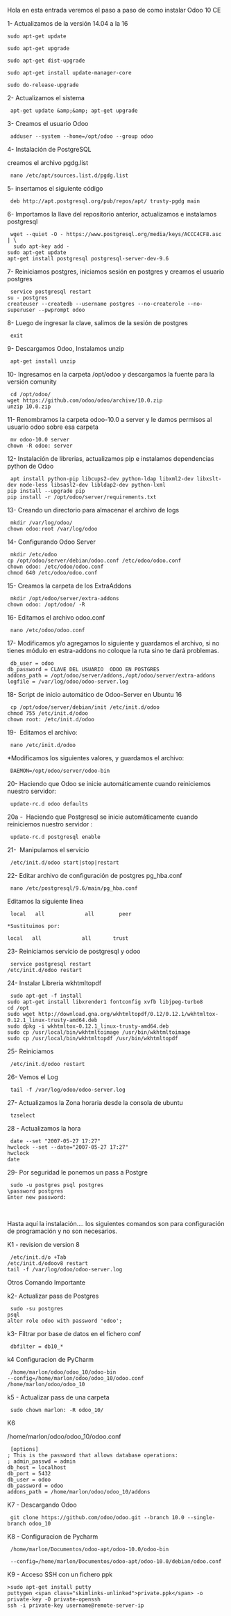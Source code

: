 Hola en esta entrada veremos el paso a paso de como instalar Odoo 10 CE

1- Actualizamos de la versión 14.04 a la 16
```
sudo apt-get update

sudo apt-get upgrade

sudo apt-get dist-upgrade

sudo apt-get install update-manager-core

sudo do-release-upgrade
```
2- Actualizamos el sistema
```
 apt-get update &amp;&amp; apt-get upgrade
 ```
3- Creamos el usuario Odoo
```
 adduser --system --home=/opt/odoo --group odoo
 ```
4- Instalación de PostgreSQL

creamos el archivo pgdg.list
```
 nano /etc/apt/sources.list.d/pgdg.list
 ```
5- insertamos el siguiente código
```
 deb http://apt.postgresql.org/pub/repos/apt/ trusty-pgdg main
 ```
6- Importamos la llave del repositorio anterior, actualizamos e instalamos postgresql
```
 wget --quiet -O - https://www.postgresql.org/media/keys/ACCC4CF8.asc | \
  sudo apt-key add -
sudo apt-get update
apt-get install postgresql postgresql-server-dev-9.6
```
7- Reiniciamos postgres, iniciamos sesión en postgres y creamos el usuario postgres
```
 service postgresql restart
su - postgres
createuser --createdb --username postgres --no-createrole --no-superuser --pwprompt odoo
```
8- Luego de ingresar la clave, salimos de la sesión de postgres
```
 exit
 ```
9- Descargamos Odoo, Instalamos unzip
```
 apt-get install unzip
 ```
10- Ingresamos en la carpeta /opt/odoo y descargamos la fuente para la versión comunity
```
 cd /opt/odoo/
wget https://github.com/odoo/odoo/archive/10.0.zip
unzip 10.0.zip
```
11- Renombramos la carpeta odoo-10.0 a server y le damos permisos al usuario odoo sobre esa carpeta
```
 mv odoo-10.0 server
chown -R odoo: server
```
12- Instalación de librerias, actualizamos pip e instalamos dependencias python de Odoo
```
 apt install python-pip libcups2-dev python-ldap libxml2-dev libxslt-dev node-less libsasl2-dev libldap2-dev python-lxml
pip install --upgrade pip
pip install -r /opt/odoo/server/requirements.txt
```
13- Creando un directorio para almacenar el archivo de logs
```
 mkdir /var/log/odoo/
chown odoo:root /var/log/odoo
```
14- Configurando Odoo Server
```
 mkdir /etc/odoo
cp /opt/odoo/server/debian/odoo.conf /etc/odoo/odoo.conf
chown odoo: /etc/odoo/odoo.conf
chmod 640 /etc/odoo/odoo.conf
```
15- Creamos la carpeta de los ExtraAddons
```
 mkdir /opt/odoo/server/extra-addons
chown odoo: /opt/odoo/ -R
```
16- Editamos el archivo odoo.conf
```
 nano /etc/odoo/odoo.conf
 ```
17- Modificamos y/o agregamos lo siguiente y guardamos el archivo, si no tienes módulo en estra-addons no coloque la ruta sino te dará problemas.
```
 db_user = odoo
db_password = CLAVE DEL USUARIO  ODOO EN POSTGRES
addons_path = /opt/odoo/server/addons,/opt/odoo/server/extra-addons
logfile = /var/log/odoo/odoo-server.log
```
18- Script de inicio automático de Odoo-Server en Ubuntu 16
```
 cp /opt/odoo/server/debian/init /etc/init.d/odoo
chmod 755 /etc/init.d/odoo
chown root: /etc/init.d/odoo
```
19-  Editamos el archivo:
```
 nano /etc/init.d/odoo
 ```
*Modificamos los siguientes valores, y guardamos el archivo:
```
 DAEMON=/opt/odoo/server/odoo-bin
 ```
20- Haciendo que Odoo se inicie automáticamente cuando reiniciemos nuestro servidor:
```
 update-rc.d odoo defaults
 ```
20a -  Haciendo que Postgresql se inicie automáticamente cuando reiniciemos nuestro servidor :
```
 update-rc.d postgresql enable
 ```
21-  Manipulamos el servicio
```
 /etc/init.d/odoo start|stop|restart
 ```
22- Editar archivo de configuración de postgres pg_hba.conf
```
 nano /etc/postgresql/9.6/main/pg_hba.conf
 ```
Editamos la siguiente linea
```
 local   all             all        peer

*Sustituimos por:

local   all             all       trust

```
23- Reiniciamos servicio de postgresql y odoo
```
 service postgresql restart
/etc/init.d/odoo restart
```
24- Instalar Libreria wkhtmltopdf
```
 sudo apt-get -f install
sudo apt-get install libxrender1 fontconfig xvfb libjpeg-turbo8
cd /opt
sudo wget http://download.gna.org/wkhtmltopdf/0.12/0.12.1/wkhtmltox-0.12.1_linux-trusty-amd64.deb
sudo dpkg -i wkhtmltox-0.12.1_linux-trusty-amd64.deb
sudo cp /usr/local/bin/wkhtmltoimage /usr/bin/wkhtmltoimage
sudo cp /usr/local/bin/wkhtmltopdf /usr/bin/wkhtmltopdf
```
25- Reiniciamos
```
 /etc/init.d/odoo restart
 ```
26- Vemos el Log
```
 tail -f /var/log/odoo/odoo-server.log
 ```
27- Actualizamos la Zona horaria desde la consola de ubuntu
```
 tzselect
 ```
28 - Actualizamos la hora
```
 date --set "2007-05-27 17:27"
hwclock --set --date="2007-05-27 17:27"
hwclock
date
```
29- Por seguridad le ponemos un pass a Postgre
```
 sudo -u postgres psql postgres
\password postgres
Enter new password:
```
&nbsp;

Hasta aquí la instalación.... los siguientes comandos son para configuración de programación y no son necesarios.

K1 - revision de version 8
```
 /etc/init.d/o +Tab
/etc/init.d/odoov8 restart
tail -f /var/log/odoo/odoo-server.log
```
Otros Comando Importante

k2- Actualizar pass de Postgres
```
 sudo -su postgres
psql
alter role odoo with password 'odoo';
```
k3- Filtrar por base de datos en el fichero conf
```
 dbfilter = db10_*
 ```
k4 Configuracion de PyCharm

```
 /home/marlon/odoo/odoo_10/odoo-bin
--config=/home/marlon/odoo/odoo_10/odoo.conf
/home/marlon/odoo/odoo_10
```
k5 - Actualizar pass de una carpeta
```
 sudo chown marlon: -R odoo_10/
 ```
K6

/home/marlon/odoo/odoo_10/odoo.conf
```
 [options]
; This is the password that allows database operations:
; admin_passwd = admin
db_host = localhost
db_port = 5432
db_user = odoo
db_password = odoo
addons_path = /home/marlon/odoo/odoo_10/addons
```
K7 - Descargando Odoo
```
 git clone https://github.com/odoo/odoo.git --branch 10.0 --single-branch odoo_10
 ```
K8 - Configuracion de Pycharm
```
 /home/marlon/Documentos/odoo-apt/odoo-10.0/odoo-bin
 ```
```
 --config=/home/marlon/Documentos/odoo-apt/odoo-10.0/debian/odoo.conf
 ```
K9 - Acceso SSH con un fichero ppk
```
>sudo apt-get install putty
puttygen <span class="skimlinks-unlinked">private.ppk</span> -o private-key -O private-openssh
ssh -i private-key username@remote-server-ip
```
